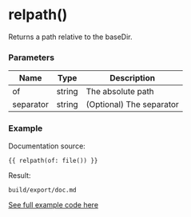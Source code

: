 # relpath()

Returns a path relative to the baseDir.

### Parameters

| Name | Type | Description
| ---- | ---- | -----------
| of | string | The absolute path
| separator | string | (Optional) The separator

### Example

Documentation source:

```
{{ relpath(of: file()) }}
```

Result:

```
build/export/doc.md
```

[See full example code here](../../examples/functions/relpath)